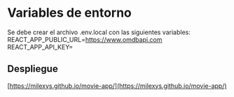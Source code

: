 # Variables de entorno

Se debe crear el archivo .env.local con las siguientes variables:
REACT_APP_PUBLIC_URL=https://www.omdbapi.com
REACT_APP_API_KEY=

## Despliegue

[https://milexys.github.io/movie-app/](https://milexys.github.io/movie-app/)
